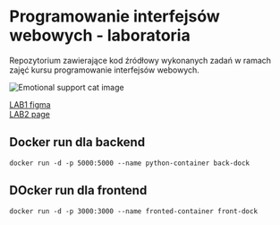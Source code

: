 # Programowanie interfejsów webowych - laboratoria

Repozytorium zawierające kod źródłowy wykonanych zadań w ramach zajęć kursu programowanie interfejsów webowych.

![Emotional support cat image](https://64.media.tumblr.com/b3c37baabc04aec0e586bbf21236c3ce/tumblr_pjokh9jKMI1y27xwio3_250.gifv)

[LAB1 figma](https://www.figma.com/file/GQjbkDTqCufzwMtup13dnw/PIWo---zaj%C4%99cia?node-id%3D0%3A1%26t%3DdJHTLL3Yap6UlboI-1)
<br>[LAB2 page](https://lightiiy.github.io/int-web-lab/)


## Docker run dla backend  
`` docker run -d -p 5000:5000 --name python-container back-dock ``

## DOcker run dla frontend  
`` docker run -d -p 3000:3000 --name fronted-container front-dock ``